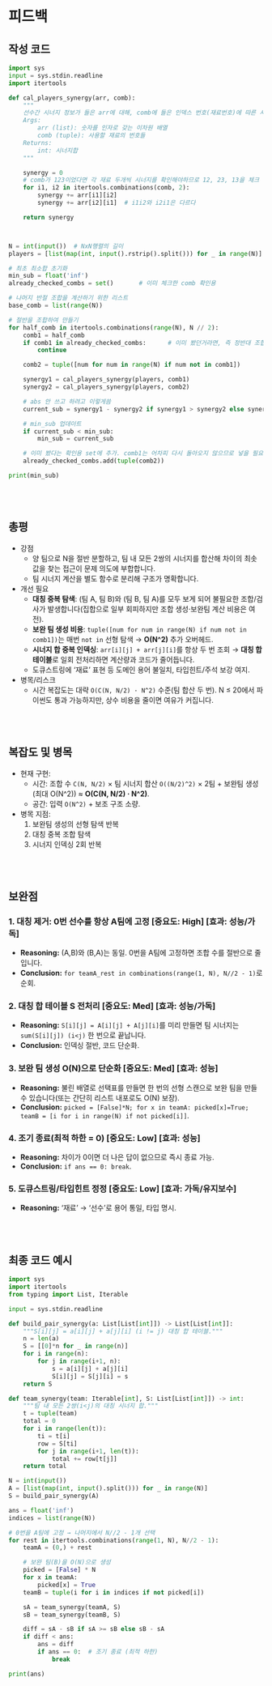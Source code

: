 # 피드백
## 작성 코드
~~~python
import sys
input = sys.stdin.readline
import itertools

def cal_players_synergy(arr, comb):
    """
    선수간 시너지 정보가 들은 arr에 대해, comb에 들은 인덱스 번호(재료번호)에 따른 시너지 합을 계산하여 리턴하는 함수
    Args:
        arr (list): 숫자를 인자로 갖는 이차원 배열
        comb (tuple): 사용할 재료의 번호들
    Returns:
        int: 시너지합
    """

    synergy = 0
    # comb가 123이었다면 각 재료 두개씩 시너지를 확인해야하므로 12, 23, 13을 체크
    for i1, i2 in itertools.combinations(comb, 2):
        synergy += arr[i1][i2]
        synergy += arr[i2][i1]  # i1i2와 i2i1은 다르다

    return synergy



N = int(input())  # NxN행렬의 길이
players = [list(map(int, input().rstrip().split())) for _ in range(N)]  # 선수 정보가 담긴 이차원 배열

# 최초 최소합 초기화
min_sub = float('inf')
already_checked_combs = set()       # 이미 체크한 comb 확인용

# 나머지 반절 조합을 계산하기 위한 리스트
base_comb = list(range(N))

# 절반을 조합하여 만들기
for half_comb in itertools.combinations(range(N), N // 2):
    comb1 = half_comb
    if comb1 in already_checked_combs:      # 이미 봤던거라면, 즉 정반대 조합을 통해 체크했더라면
        continue

    comb2 = tuple([num for num in range(N) if num not in comb1])       # 0 ~ N-1 중 comb1에 안 들은 조합 계산

    synergy1 = cal_players_synergy(players, comb1)
    synergy2 = cal_players_synergy(players, comb2)

    # abs 안 쓰고 하려고 이렇게씀
    current_sub = synergy1 - synergy2 if synergy1 > synergy2 else synergy2 - synergy1

    # min_sub 업데이트
    if current_sub < min_sub:
        min_sub = current_sub

    # 이미 봤다는 확인용 set에 추가. comb1는 어차피 다시 돌아오지 않으므로 넣을 필요 없다
    already_checked_combs.add(tuple(comb2))

print(min_sub)
~~~
<br><br>

## 총평
- 강점
  - 양 팀으로 N을 절반 분할하고, 팀 내 모든 2쌍의 시너지를 합산해 차이의 최솟값을 찾는 접근이 문제 의도에 부합합니다.
  - 팀 시너지 계산을 별도 함수로 분리해 구조가 명확합니다.
- 개선 필요
  - **대칭 중복 탐색**: (팀 A, 팀 B)와 (팀 B, 팀 A)를 모두 보게 되어 불필요한 조합/검사가 발생합니다(집합으로 일부 회피하지만 조합 생성·보완팀 계산 비용은 여전).
  - **보완 팀 생성 비용**: `tuple([num for num in range(N) if num not in comb1])`는 매번 `not in` 선형 탐색 → **O(N^2)** 추가 오버헤드.
  - **시너지 합 중복 인덱싱**: `arr[i][j] + arr[j][i]`를 항상 두 번 조회 → **대칭 합 테이블**로 일회 전처리하면 계산량과 코드가 줄어듭니다.
  - 도큐스트링에 ‘재료’ 표현 등 도메인 용어 불일치, 타입힌트/주석 보강 여지.
- 병목/리스크
  - 시간 복잡도는 대략 `O(C(N, N/2) · N^2)` 수준(팀 합산 두 번). N ≤ 20에서 파이썬도 통과 가능하지만, 상수 비용을 줄이면 여유가 커집니다.

<br><br>

## 복잡도 및 병목
- 현재 구현:
  - 시간: 조합 수 `C(N, N/2)` × 팀 시너지 합산 `O((N/2)^2)` × 2팀 + 보완팀 생성(최대 O(N^2)) ≈ **O(C(N, N/2) · N^2)**.
  - 공간: 입력 `O(N^2)` + 보조 구조 소량.
- 병목 지점:
  1) 보완팀 생성의 선형 탐색 반복
  2) 대칭 중복 조합 탐색
  3) 시너지 인덱싱 2회 반복

<br><br>

## 보완점
### 1. 대칭 제거: 0번 선수를 항상 A팀에 고정   [중요도: High] [효과: 성능/가독]
- **Reasoning:** (A,B)와 (B,A)는 동일. 0번을 A팀에 고정하면 조합 수를 절반으로 줄입니다.
- **Conclusion:** `for teamA_rest in combinations(range(1, N), N//2 - 1)`로 순회.

### 2. 대칭 합 테이블 S 전처리   [중요도: Med] [효과: 성능/가독]
- **Reasoning:** `S[i][j] = A[i][j] + A[j][i]`를 미리 만들면 팀 시너지는 `sum(S[i][j]) (i<j)` 한 번으로 끝납니다.
- **Conclusion:** 인덱싱 절반, 코드 단순화.

### 3. 보완 팀 생성 O(N)으로 단순화   [중요도: Med] [효과: 성능]
- **Reasoning:** 불린 배열로 선택표를 만들면 한 번의 선형 스캔으로 보완 팀을 만들 수 있습니다(또는 간단히 리스트 내포로도 O(N) 보장).
- **Conclusion:** `picked = [False]*N; for x in teamA: picked[x]=True; teamB = [i for i in range(N) if not picked[i]]`.

### 4. 조기 종료(최적 하한 = 0)   [중요도: Low] [효과: 성능]
- **Reasoning:** 차이가 0이면 더 나은 답이 없으므로 즉시 종료 가능.
- **Conclusion:** `if ans == 0: break`.

### 5. 도큐스트링/타입힌트 정정   [중요도: Low] [효과: 가독/유지보수]
- **Reasoning:** ‘재료’ → ‘선수’로 용어 통일, 타입 명시.

<br><br>

## 최종 코드 예시
~~~python
import sys
import itertools
from typing import List, Iterable

input = sys.stdin.readline

def build_pair_synergy(a: List[List[int]]) -> List[List[int]]:
    """S[i][j] = a[i][j] + a[j][i] (i != j) 대칭 합 테이블."""
    n = len(a)
    S = [[0]*n for _ in range(n)]
    for i in range(n):
        for j in range(i+1, n):
            s = a[i][j] + a[j][i]
            S[i][j] = S[j][i] = s
    return S

def team_synergy(team: Iterable[int], S: List[List[int]]) -> int:
    """팀 내 모든 2쌍(i<j)의 대칭 시너지 합."""
    t = tuple(team)
    total = 0
    for i in range(len(t)):
        ti = t[i]
        row = S[ti]
        for j in range(i+1, len(t)):
            total += row[t[j]]
    return total

N = int(input())
A = [list(map(int, input().split())) for _ in range(N)]
S = build_pair_synergy(A)

ans = float('inf')
indices = list(range(N))

# 0번을 A팀에 고정 → 나머지에서 N//2 - 1개 선택
for rest in itertools.combinations(range(1, N), N//2 - 1):
    teamA = (0,) + rest

    # 보완 팀(B)을 O(N)으로 생성
    picked = [False] * N
    for x in teamA:
        picked[x] = True
    teamB = tuple(i for i in indices if not picked[i])

    sA = team_synergy(teamA, S)
    sB = team_synergy(teamB, S)

    diff = sA - sB if sA >= sB else sB - sA
    if diff < ans:
        ans = diff
        if ans == 0:  # 조기 종료 (최적 하한)
            break

print(ans)
~~~
